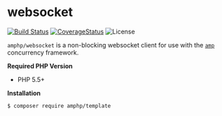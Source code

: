 # websocket

[![Build Status](https://img.shields.io/travis/amphp/template/master.svg?style=flat-square)](https://travis-ci.org/amphp/template)
[![CoverageStatus](https://img.shields.io/coveralls/amphp/template/master.svg?style=flat-square)](https://coveralls.io/github/amphp/template?branch=master)
![License](https://img.shields.io/badge/license-MIT-blue.svg?style=flat-square)


`amphp/websocket` is a non-blocking websocket client for use with the [`amp`](https://github.com/amphp/amp) concurrency framework.

**Required PHP Version**

- PHP 5.5+

**Installation**

```bash
$ composer require amphp/template
```
